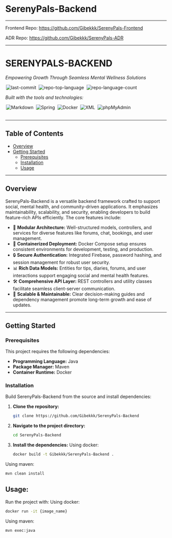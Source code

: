 # SerenyPals-Backend
---
Frontend Repo:
https://github.com/Gibekkk/SerenyPals-Frontend

ADR Repo:
https://github.com/Gibekkk/SerenyPals-ADR

---
<h1 align="left">SERENYPALS-BACKEND</h1>
<p><em>Empowering Growth Through Seamless Mental Wellness Solutions</em></p>

<div align="left">
  <img alt="last-commit" src="https://img.shields.io/github/last-commit/Gibekkk/SerenyPals-Backend?style=flat&logo=git&logoColor=white&color=0080ff" style="margin: 0px 2px;">
  <img alt="repo-top-language" src="https://img.shields.io/github/languages/top/Gibekkk/SerenyPals-Backend?style=flat&color=0080ff" style="margin: 0px 2px;">
  <img alt="repo-language-count" src="https://img.shields.io/github/languages/count/Gibekkk/SerenyPals-Backend?style=flat&color=0080ff" style="margin: 0px 2px;">
</div>

<p align="left"><em>Built with the tools and technologies:</em></p>
<div align="left">
  <img alt="Markdown" src="https://img.shields.io/badge/Markdown-000000.svg?style=flat&logo=Markdown&logoColor=white" style="margin: 0px 2px;">
  <img alt="Spring" src="https://img.shields.io/badge/Spring-000000.svg?style=flat&logo=Spring&logoColor=white" style="margin: 0px 2px;">
  <img alt="Docker" src="https://img.shields.io/badge/Docker-2496ED.svg?style=flat&logo=Docker&logoColor=white" style="margin: 0px 2px;">
  <img alt="XML" src="https://img.shields.io/badge/XML-005FAD.svg?style=flat&logo=XML&logoColor=white" style="margin: 0px 2px;">
  <img alt="phpMyAdmin" src="https://img.shields.io/badge/phpMyAdmin-6C78AF.svg?style=flat&logo=phpMyAdmin&logoColor=white" style="margin: 0px 2px;">
</div>

<br>
<hr>

## Table of Contents
- [Overview](#overview)
- [Getting Started](#getting-started)
  - [Prerequisites](#prerequisites)
  - [Installation](#installation)
  - [Usage](#usage)

<hr>

## Overview
SerenyPals-Backend is a versatile backend framework crafted to support social, mental health, and community-driven applications. It emphasizes maintainability, scalability, and security, enabling developers to build feature-rich APIs efficiently. The core features include:

- 🧩 **Modular Architecture:** Well-structured models, controllers, and services for diverse features like forums, chat, bookings, and user management.
- 🐳 **Containerized Deployment:** Docker Compose setup ensures consistent environments for development, testing, and production.
- 🔒 **Secure Authentication:** Integrated Firebase, password hashing, and session management for robust user security.
- 📊 **Rich Data Models:** Entities for tips, diaries, forums, and user interactions support engaging social and mental health features.
- 🛠️ **Comprehensive API Layer:** REST controllers and utility classes facilitate seamless client-server communication.
- 🚀 **Scalable & Maintainable:** Clear decision-making guides and dependency management promote long-term growth and ease of updates.

<hr>

## Getting Started

### Prerequisites
This project requires the following dependencies:
- **Programming Language:** Java
- **Package Manager:** Maven
- **Container Runtime:** Docker

### Installation
Build SerenyPals-Backend from the source and install dependencies:

1. **Clone the repository:**
   ```sh
   git clone https://github.com/Gibekkk/SerenyPals-Backend
2. **Navigate to the project directory:**
   ```sh
   cd SerenyPals-Backend
3. **Install the dependencies:**
 Using docker:
   ```sh
   docker build -t Gibekkk/SerenyPals-Backend .
 Using maven:
   ```sh
   mvn clean install
   ```

## Usage:
 Run the project with:
   Using docker:
   ```sh
   docker run -it {image_name}
   ```
   Using maven:
   ```sh
   mvn exec:java
   ```
